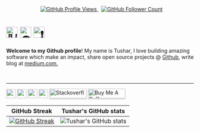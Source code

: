 
<link rel="stylesheet" href="../css/social-circles.min.css">


<p align="center">
    <span>&nbsp;</span>
    <a href="https://github.com/champ96k/tariq86">
        <img src="https://pageview.vercel.app/?github_user=champ96k" alt="GitHub Profile Views" />
    </a>
    <span>&nbsp;</span>
    <a href="https://github.com/champ96k?tab=followers">
        <img src="https://img.shields.io/github/followers/champ96k.svg?label=follow&style=social" alt="GitHub Follower Count" />
    </a>
</p>

<h1>
	<img height="30px" src="./res/img/hi.gif" alt="👋🏽" />
	<img height="30px" src="./res/img/globe.gif" alt="🌎" />
	<img height="30px" src="./res/img/exclamation.gif" alt="❗" />
</h1>


<p valign="middle">

**Welcome to my Github profile**! My name is Tushar, I love building amazing software which make an impact, share open source projects @ <a href="https://github.com/champ96k">Github</a>, write blog at <a href="https://champ96k.medium.com/">medium.com.


</p>

<br clear="both" />


------------

<p><a href="https://www.twitter.com/champ_96k"><img src="https://img.shields.io/badge/twitter-%231DA1F2.svg?&style=for-the-badge&logo=twitter&logoColor=white" height=25></a> <a href="https://www.linkedin.com/in/tushar-nikam-a29a97131/"><img src="https://img.shields.io/badge/linkedin-%230077B5.svg?&style=for-the-badge&logo=linkedin&logoColor=white" height=25></a> <a href="https://medium.com/@champ96k"><img src="https://img.shields.io/badge/medium-%2312100E.svg?&style=for-the-badge&logo=medium&logoColor=white" height=25></a> <a href="https://champ96k.github.io"><img src="https://img.shields.io/badge/tusharnikam.ml-portfolio-orange" height=25></a> <a href="https://stackoverflow.com/users/11157840/tushar-nikam" target="_blank"><img src="https://logos-download.com/wp-content/uploads/2019/01/Stack_Overflow_Logo-700x283.png" alt="Stackoverflow" style="height: 26px !important;width: 100px !important;box-shadow: 0px 3px 2px 0px rgba(190, 190, 190, 0.5) !important;-webkit-box-shadow: 0px 3px 2px 0px rgba(190, 190, 190, 0.5) !important;"height=25 ></a>  <a href="https://www.buymeacoffee.com/champ96k" target="_blank"><img src="https://www.buymeacoffee.com/assets/img/custom_images/orange_img.png" alt="Buy Me A Coffee" style="height: 26px !important;width: 100px !important;box-shadow: 0px 3px 2px 0px rgba(190, 190, 190, 0.5) !important;-webkit-box-shadow: 0px 3px 2px 0px rgba(190, 190, 190, 0.5) !important;"height=25 ></a></p>

   

GitHub Streak             |  Tushar's GitHub stats
:-------------------------:|:-------------------------:
 [![GitHub Streak](https://github-readme-streak-stats.herokuapp.com?user=champ96k&theme=dracula&hide_border=true)](https://git.io/streak-stats) | ![Tushar's GitHub stats](https://github-readme-stats.vercel.app/api?username=champ96k&count_private=true&theme=radical)

